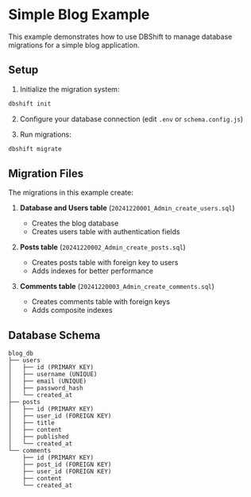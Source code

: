 # Simple Blog Example

This example demonstrates how to use DBShift to manage database migrations for a simple blog application.

## Setup

1. Initialize the migration system:
```bash
dbshift init
```

2. Configure your database connection (edit `.env` or `schema.config.js`)

3. Run migrations:
```bash
dbshift migrate
```

## Migration Files

The migrations in this example create:

1. **Database and Users table** (`20241220001_Admin_create_users.sql`)
   - Creates the blog database
   - Creates users table with authentication fields

2. **Posts table** (`20241220002_Admin_create_posts.sql`)
   - Creates posts table with foreign key to users
   - Adds indexes for better performance

3. **Comments table** (`20241220003_Admin_create_comments.sql`)
   - Creates comments table with foreign keys
   - Adds composite indexes

## Database Schema

```
blog_db
├── users
│   ├── id (PRIMARY KEY)
│   ├── username (UNIQUE)
│   ├── email (UNIQUE)
│   ├── password_hash
│   └── created_at
├── posts
│   ├── id (PRIMARY KEY)
│   ├── user_id (FOREIGN KEY)
│   ├── title
│   ├── content
│   ├── published
│   └── created_at
└── comments
    ├── id (PRIMARY KEY)
    ├── post_id (FOREIGN KEY)
    ├── user_id (FOREIGN KEY)
    ├── content
    └── created_at
```